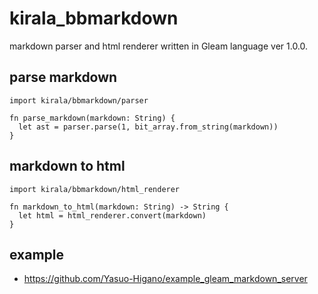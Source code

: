 # kirala_bbmarkdown

markdown parser and html renderer written in Gleam language ver 1.0.0.

## parse markdown
```
import kirala/bbmarkdown/parser

fn parse_markdown(markdown: String) {
  let ast = parser.parse(1, bit_array.from_string(markdown))
}
```

## markdown to html
```
import kirala/bbmarkdown/html_renderer

fn markdown_to_html(markdown: String) -> String {
  let html = html_renderer.convert(markdown)
}
```

## example
- https://github.com/Yasuo-Higano/example_gleam_markdown_server
